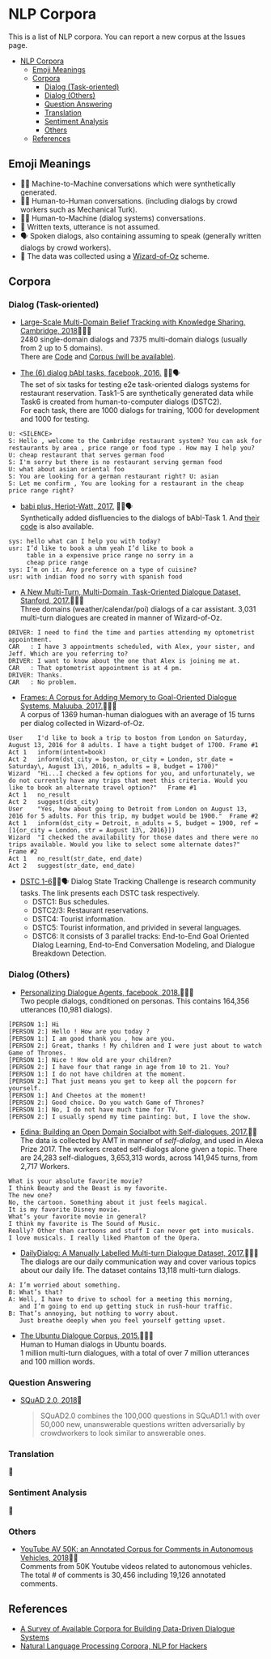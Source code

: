 # NLP Corpora


This is a list of NLP corpora. You can report a new corpus at the Issues page.

<!-- TOC depthFrom:1 depthTo:6 withLinks:1 updateOnSave:1 orderedList:0 -->

- [NLP Corpora](#nlp-corpora)
	- [Emoji Meanings](#emoji-meanings)
	- [Corpora](#corpora)
		- [Dialog (Task-oriented)](#dialog-task-oriented)
		- [Dialog (Others)](#dialog-others)
		- [Question Answering](#question-answering)
		- [Translation](#translation)
		- [Sentiment Analysis](#sentiment-analysis)
		- [Others](#others)
	- [References](#references)

<!-- /TOC -->

## Emoji Meanings
- 🤖🤖 Machine-to-Machine conversations which were synthetically generated.
- 👦🧒 Human-to-Human conversations. (including dialogs by crowd workers such as Mechanical Turk).
- 👦🤖 Human-to-Machine (dialog systems) conversations.
- 📝 Written texts, utterance is not assumed.
- 🗣 Spoken dialogs, also containing assuming to speak (generally written dialogs by crowd workers).
- 🧙‍ The data was collected using a [Wizard-of-Oz](https://en.wikipedia.org/wiki/Wizard_of_Oz_experiment) scheme.

## Corpora
### Dialog (Task-oriented)

- [Large-Scale Multi-Domain Belief Tracking with Knowledge Sharing, Cambridge, 2018](https://arxiv.org/pdf/1807.06517.pdf)👦👦🧙‍    
2480 single-domain dialogs and 7375 multi-domain dialogs (usually from 2 up to 5 domains).    
There are [Code](https://github.com/nmrksic/neural-belief-tracker) and [Corpus (will be available)](http://dialogue.mi.eng.cam.ac.uk/index.php/corpus/).   

- [The (6) dialog bAbI tasks, facebook, 2016.](https://research.fb.com/downloads/babi/) 👦🤖🗣		
The set of six tasks for testing e2e task-oriented dialogs systems for restaurant reservation. Task1-5 are synthetically generated data while Task6 is created from human-to-computer dialogs (DSTC2).		
For each task, there are 1000 dialogs for training, 1000 for development and 1000 for testing.

```
U: <SILENCE>
S: Hello , welcome to the Cambridge restaurant system? You can ask for restaurants by area , price range or food type . How may I help you?
U: cheap restaurant that serves german food
S: I'm sorry but there is no restaurant serving german food
U: what about asian oriental foo
S: You are looking for a german restaurant right? U: asian
S: Let me confirm , You are looking for a restaurant in the cheap price range right?
```

- [babi plus, Heriot-Watt, 2017.](https://arxiv.org/abs/1709.07840) 🤖🤖🗣    
Synthetically added disfluencies to the dialogs of bAbI-Task 1. And [their code](https://github.com/ishalyminov/memn2n) is also available.

```
sys: hello what can I help you with today?
usr: I’d like to book a uhm yeah I’d like to book a
	 table in a expensive price range no sorry in a
	 cheap price range
sys: I’m on it. Any preference on a type of cuisine?
usr: with indian food no sorry with spanish food
```

- [A New Multi-Turn, Multi-Domain, Task-Oriented Dialogue Dataset, Stanford, 2017.](https://nlp.stanford.edu/blog/a-new-multi-turn-multi-domain-task-oriented-dialogue-dataset/)👦👦🧙‍		
Three domains (weather/calendar/poi) dialogs of a car assistant.
3,031 multi-turn dialogues are created in manner of Wizard-of-Oz.

```
DRIVER: I need to find the time and parties attending my optometrist appointment.
CAR   : I have 3 appointments scheduled, with Alex, your sister, and Jeff. Which are you referring to?
DRIVER: I want to know about the one that Alex is joining me at.
CAR   : That optometrist appointment is at 4 pm.
DRIVER: Thanks.
CAR   : No problem.
```


- [Frames: A Corpus for Adding Memory to Goal-Oriented Dialogue Systems, Maluuba, 2017.](https://datasets.maluuba.com/Frames)👦👦🧙‍      
 A corpus of 1369 human-human dialogues with an average of 15 turns per dialog collected in Wizard-of-Oz.

```
User	I'd like to book a trip to boston from London on Saturday, August 13, 2016 for 8 adults. I have a tight budget of 1700.	Frame #1
Act 1	inform(intent=book)
Act 2	inform(dst_city = boston, or_city = London, str_date = Saturday\, August 13\, 2016, n_adults = 8, budget = 1700)"
Wizard	"Hi...I checked a few options for you, and unfortunately, we do not currently have any trips that meet this criteria. Would you like to book an alternate travel option?"	Frame #1
Act 1	no_result
Act 2	suggest(dst_city)
User	"Yes, how about going to Detroit from London on August 13, 2016 for 5 adults. For this trip, my budget would be 1900."	Frame #2
Act 1	inform(dst_city = Detroit, n_adults = 5, budget = 1900, ref = [1{or_city = London, str = August 13\, 2016}])
Wizard	"I checked the availability for those dates and there were no trips available. Would you like to select some alternate dates?"	Frame #2
Act 1	no_result(str_date, end_date)
Act 2	suggest(str_date, end_date)
```


- [DSTC 1-6](https://www.microsoft.com/en-us/research/event/dialog-state-tracking-challenge/)👦🤖🗣
  Dialog State Tracking Challenge is research community tasks. The link presents each DSTC task respectively.
  - DSTC1: Bus schedules.
  - DSTC2/3: Restaurant reservations.
  - DSTC4: Tourist information.
  - DSTC5: Tourist information, and privided in several languages.
  - DSTC6: It consists of 3 parallel tracks: End-to-End Goal Oriented Dialog Learning, End-to-End Conversation Modeling, and Dialogue Breakdown Detection.

### Dialog (Others)


- [Personalizing Dialogue Agents, facebook, 2018.](https://github.com/facebookresearch/ParlAI/tree/master/projects/personachat)👦🧒📝    
Two people dialogs, conditioned on personas.
This contains 164,356 utterances (10,981 dialogs).

```
[PERSON 1:] Hi
[PERSON 2:] Hello ! How are you today ?
[PERSON 1:] I am good thank you , how are you.
[PERSON 2:] Great, thanks ! My children and I were just about to watch Game of Thrones.
[PERSON 1:] Nice ! How old are your children?
[PERSON 2:] I have four that range in age from 10 to 21. You?
[PERSON 1:] I do not have children at the moment.
[PERSON 2:] That just means you get to keep all the popcorn for yourself.
[PERSON 1:] And Cheetos at the moment!
[PERSON 2:] Good choice. Do you watch Game of Thrones?
[PERSON 1:] No, I do not have much time for TV.
[PERSON 2:] I usually spend my time painting: but, I love the show.
```

- [Edina: Building an Open Domain Socialbot with Self-dialogues, 2017.](https://github.com/jfainberg/self_dialogue_corpus)👦👦    
The data is collected by AMT in manner of _self-dialog_, and used in Alexa Prize 2017.
The workers created self-dialogs alone given a topic.
There are 24,283 self-dialogues, 3,653,313 words, across 141,945 turns, from 2,717 Workers.

```
What is your absolute favorite movie?
I think Beauty and the Beast is my favorite.
The new one?
No, the cartoon. Something about it just feels magical.
It is my favorite Disney movie.
What’s your favorite movie in general?
I think my favorite is The Sound of Music.
Really? Other than cartoons and stuff I can never get into musicals.
I love musicals. I really liked Phantom of the Opera.
```


- [DailyDialog: A Manually Labelled Multi-turn Dialogue Dataset, 2017.](http://yanran.li/dailydialog)👦🧒📝    
The dialogs are our daily communication way and cover various topics about our daily life. The dataset contains 13,118 multi-turn dialogs.    

```
A: I’m worried about something.
B: What’s that?
A: Well, I have to drive to school for a meeting this morning,
   and I’m going to end up getting stuck in rush-hour traffic.
B: That’s annoying, but nothing to worry about.
   Just breathe deeply when you feel yourself getting upset.
```

- [The Ubuntu Dialogue Corpus, 2015.](https://github.com/rkadlec/ubuntu-ranking-dataset-creator)🧒🧒📝    
 Human to Human dialogs in Ubuntu boards.    
1 million multi-turn dialogues, with a total of over 7 million utterances and 100 million words.

### Question Answering

- [SQuAD 2.0, 2018](https://rajpurkar.github.io/SQuAD-explorer/)📝     

	> SQuAD2.0 combines the 100,000 questions in SQuAD1.1 with over 50,000 new, unanswerable questions written adversarially by crowdworkers to look similar to answerable ones.


### Translation

🚧

### Sentiment Analysis

🚧

### Others
- [YouTube AV 50K: an Annotated Corpus for Comments in Autonomous Vehicles, 2018](https://arxiv.org/abs/1807.11227)🧒📝  
Comments from 50K Youtube videos related to autonomous vehicles. The total # of comments is 30,456 including 19,126 annotated comments.

## References
- [A Survey of Available Corpora for Building Data-Driven Dialogue Systems](https://breakend.github.io/DialogDatasets/)
- [Natural Language Processing Corpora, NLP for Hackers](https://nlpforhackers.io/corpora/)
